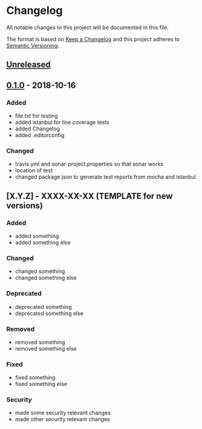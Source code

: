 # Changelog

All notable changes to this project will be documented in this file.

The format is based on [Keep a Changelog](http://keepachangelog.com/en/1.0.0/)
and this project adheres to [Semantic Versioning](http://semver.org/spec/v2.0.0.html).

## [Unreleased]

## [0.1.0] - 2018-10-16

### Added

- file.txt for testing
- added istanbul for line coverage tests
- added Changelog
- added .editorconfig

### Changed

- travis.yml and sonar-project.properties so that sonar works
- location of test
- changed package json to generate test reports from mocha and istanbul

## [X.Y.Z] - XXXX-XX-XX (TEMPLATE for new versions)

### Added

- added something
- added something else

### Changed

- changed something
- changed something else

### Deprecated

- deprecated something
- deprecated something else

### Removed

- removed something
- removed something else

### Fixed

- fixed something
- fixed something else

### Security

- made some security relevant changes
- made other security relevant changes

[unreleased]: https://github.com/cryptoexamples/javascript-forge-cryptoexamples/compare/v0.1.0...HEAD
[0.1.1]: https://github.com/cryptoexamples/javascript-forge-cryptoexamples/compare/v0.1.0...v0.1.1
[0.1.0]: https://github.com/cryptoexamples/javascript-forge-cryptoexamples/releases/tag/v0.1.0
